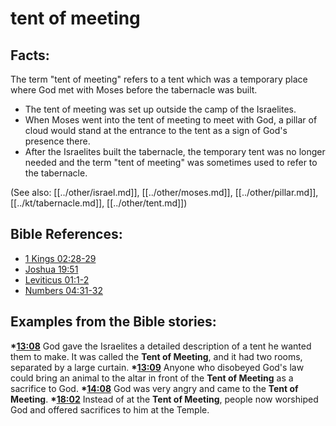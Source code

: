 # tent of meeting #

## Facts: ##

The term "tent of meeting" refers to a tent which was a temporary place where God met with Moses before the tabernacle was built.

* The tent of meeting was set up outside the camp of the Israelites.
* When Moses went into the tent of meeting to meet with God, a pillar of cloud would stand at the entrance to the tent as a sign of God's presence there. 
* After the Israelites built the tabernacle, the temporary tent was no longer needed and the term "tent of meeting" was sometimes used to refer to the tabernacle. 

(See also: [[../other/israel.md]], [[../other/moses.md]], [[../other/pillar.md]], [[../kt/tabernacle.md]], [[../other/tent.md]])

## Bible References: ##

* [1 Kings 02:28-29](en/tn/1ki/help/02/28)
* [Joshua 19:51](en/tn/jos/help/19/51)
* [Leviticus 01:1-2](en/tn/lev/help/01/01)
* [Numbers 04:31-32](en/tn/num/help/04/31)

## Examples from the Bible stories: ##

  __*[13:08](en/tn/obs/help/13/08)__ God gave the Israelites a detailed description of a tent he wanted them to make. It was called the __Tent of Meeting__, and it had two rooms, separated by a large curtain. 
  __*[13:09](en/tn/obs/help/13/09)__ Anyone who disobeyed God's law could bring an animal to the altar in front of the __Tent of Meeting__ as a sacrifice to God. 
  __*[14:08](en/tn/obs/help/14/08)__ God was very angry and came to the __Tent of Meeting__. 
  __*[18:02](en/tn/obs/help/18/02)__ Instead of at the __Tent of Meeting__, people now worshiped God and offered sacrifices to him at the Temple.